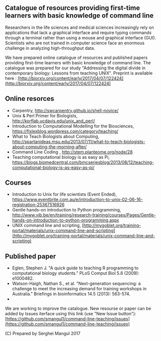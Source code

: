 ## Catalogue of resources providing first-time learners with basic knowledge of command line 

Researchers in the life sciences and medical sciences increasingly rely on applications that lack a graphical interface and require typing commands through a terminal rather than using a mouse and graphical interface (GUI). Scientists who are not trained in computer science face an enormous challenge in analyzing high-throughput data. 

We have prepared online catalogue of resources and published papers providing first-time learners with basic knowledge of command line.
The catalogue was prepared for our study "Addressing the digital divide in contemporary biology: Lessons from teaching UNIX". Preprint is available here : [http://biorxiv.org/content/early/2017/04/07/122424](http://biorxiv.org/content/early/2017/04/07/122424)

 
## Online resorces  

- Carpentry, http://swcarpentry.github.io/shell-novice/
- Unix & Perl Primer for Biologists, http://korflab.ucdavis.edu/unix_and_perl/
- Introduction to Computational Modelling for the Biosciences, https://flxlexblog.wordpress.com/category/teaching/
- What to Teach Biologists about Computing, http://spartanideas.msu.edu/2013/07/11/what-to-teach-biologists-about-computing-the-morning-after/
- Command Line Coding , http://stem.planteome.org/node/28
-  Teaching computational biology is as easy as Pi, https://blogs.biomedcentral.com/bmcseriesblog/2013/08/12/teaching-computational-biology-is-as-easy-as-pi/

## Courses 

- Introduction to Unix for life scientists (Event Ended), https://www.eventbrite.com.au/e/introduction-to-unix-02-06-16-registration-25367516926
- Gentle hands-on introduction to Python programming, http://www.vib.be/en/training/research-training/courses/Pages/Gentle-hands-on-introduction-to-python-programming.aspx
- UNIX command line and scripting, [http://mygoblet.org/training-portal/materials/unix-command-line-and-scripting](http://mygoblet.org/training-portal/materials/unix-command-line-and-scripting)


## Published paper

- Eglen, Stephen J. "A quick guide to teaching R programming to computational biology students." PLoS Comput Biol 5.8 (2009): e1000482.
- Watson-Haigh, Nathan S., et al. "Next-generation sequencing: a challenge to meet the increasing demand for training workshops in Australia." Briefings in bioinformatics 14.5 (2013): 563-574.
- 



We are working to improve the catalogue. New resourse  or paper can be added by Issues iterface using this link (use "New Issue button"): [https://github.com/smangul1/command-line-teaching/issues](https://github.com/smangul1/command-line-teaching/issues)

(C) Prepared by Serghei Mangul 2017 
